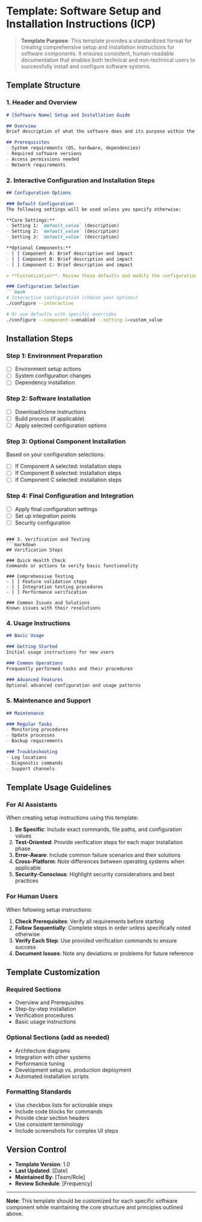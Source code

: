 # Template: Software Setup and Installation Instructions (ICP)

<!--
═══════════════════════════════════════════════════════════════════════════
TEMPLATE VERSION DEFINITION (DO NOT INCLUDE IN FINAL DOCUMENT)
═══════════════════════════════════════════════════════════════════════════
TEMPLATE_FILE: template.setup.icp.md
TEMPLATE_VERSION: 1.0.0
TEMPLATE_DESCRIPTION: Initial standardized setup and installation template
═══════════════════════════════════════════════════════════════════════════

TEMPLATE UPDATE INSTRUCTIONS FOR AI (DO NOT INCLUDE IN FINAL DOCUMENTS)
═══════════════════════════════════════════════════════════════════════════
When updating this template, the AI MUST follow these instructions:

1. VERSION INCREMENTATION:
   - Major (x.0.0): Fundamental changes to template structure or execution model
   - Minor (x.y.0): Significant enhancements like new sections or validation requirements  
   - Patch (x.y.z): Minor tweaks, typo fixes, or small clarifications
   - ALWAYS increment version when making ANY change
   - Update TEMPLATE_DESCRIPTION to reflect the changes made

2. TIME REFERENCE REMOVAL:
   - NEVER include time estimates (minutes, hours, days) in any section
   - Use complexity indicators instead: "Simple task", "Complex implementation", "Multiple components"
   - Use dependency counts: "3 files to modify", "5 test cases required", "2 integrations needed"
   - Use completion metrics: "Until all tests pass", "Until build succeeds", "Until validation complete"

3. PRIORITY AND ORDERING:
   - Base ALL priorities on technical build dependencies, NOT business value
   - Sequence steps by: "Must complete X before Y can begin"
   - Use dependency-driven language: "Requires foundation components", "Depends on Step X.Y completion"
   - Avoid value judgments: "Important", "Critical", "High-priority" unless referring to technical blocking

4. TEMPLATE INSTRUCTION HANDLING:
   - These "TEMPLATE UPDATE INSTRUCTIONS" sections are for AI template maintenance only
   - NEVER copy these sections to documents created from templates
   - Only copy content between the template instruction blocks to final documents
   - Remove ALL template instruction comments from generated documents

5. INSTRUCTION PROPAGATION RULES:
   - Template instructions (marked with "DO NOT INCLUDE IN FINAL") stay in templates only
   - Content instructions (for document creation) get copied to generated documents
   - Metadata fields (TEMPLATE_FILE, TEMPLATE_VERSION) get copied for traceability

FAILURE TO FOLLOW THESE RULES WILL RESULT IN CORRUPTED TEMPLATE SYSTEM.
═══════════════════════════════════════════════════════════════════════════
-->

> **Template Purpose**: This template provides a standardized format for creating comprehensive setup and installation instructions for software components. It ensures consistent, human-readable documentation that enables both technical and non-technical users to successfully install and configure software systems.

## Template Structure

### 1. Header and Overview
```markdown
# [Software Name] Setup and Installation Guide

## Overview
Brief description of what the software does and its purpose within the larger system.

## Prerequisites
- System requirements (OS, hardware, dependencies)
- Required software versions
- Access permissions needed
- Network requirements
```

### 2. Interactive Configuration and Installation Steps
```markdown
## Configuration Options

### Default Configuration
The following settings will be used unless you specify otherwise:

**Core Settings:**
- Setting 1: `default_value` (description)
- Setting 2: `default_value` (description) 
- Setting 3: `default_value` (description)

**Optional Components:**
- [ ] Component A: Brief description and impact
- [ ] Component B: Brief description and impact
- [ ] Component C: Brief description and impact

> **Customization**: Review these defaults and modify the configuration section below if needed.

### Configuration Selection
```bash
# Interactive configuration (choose your options)
./configure --interactive

# Or use defaults with specific overrides
./configure --component-a=enabled --setting-1=custom_value
```

## Installation Steps

### Step 1: Environment Preparation
- [ ] Environment setup actions
- [ ] System configuration changes  
- [ ] Dependency installation

### Step 2: Software Installation
- [ ] Download/clone instructions
- [ ] Build process (if applicable)
- [ ] Apply selected configuration options

### Step 3: Optional Component Installation
Based on your configuration selections:
- [ ] If Component A selected: installation steps
- [ ] If Component B selected: installation steps
- [ ] If Component C selected: installation steps

### Step 4: Final Configuration and Integration
- [ ] Apply final configuration settings
- [ ] Set up integration points
- [ ] Security configuration
```

### 3. Verification and Testing
```markdown
## Verification Steps

### Quick Health Check
Commands or actions to verify basic functionality

### Comprehensive Testing
- [ ] Feature validation steps
- [ ] Integration testing procedures
- [ ] Performance verification

### Common Issues and Solutions
Known issues with their resolutions
```

### 4. Usage Instructions
```markdown
## Basic Usage

### Getting Started
Initial usage instructions for new users

### Common Operations
Frequently performed tasks and their procedures

### Advanced Features
Optional advanced configuration and usage patterns
```

### 5. Maintenance and Support
```markdown
## Maintenance

### Regular Tasks
- Monitoring procedures
- Update processes
- Backup requirements

### Troubleshooting
- Log locations
- Diagnostic commands
- Support channels
```

## Template Usage Guidelines

### For AI Assistants
When creating setup instructions using this template:

1. **Be Specific**: Include exact commands, file paths, and configuration values
2. **Test-Oriented**: Provide verification steps for each major installation phase
3. **Error-Aware**: Include common failure scenarios and their solutions
4. **Cross-Platform**: Note differences between operating systems when applicable
5. **Security-Conscious**: Highlight security considerations and best practices

### For Human Users
When following setup instructions:

1. **Check Prerequisites**: Verify all requirements before starting
2. **Follow Sequentially**: Complete steps in order unless specifically noted otherwise
3. **Verify Each Step**: Use provided verification commands to ensure success
4. **Document Issues**: Note any deviations or problems for future reference

## Template Customization

### Required Sections
- Overview and Prerequisites
- Step-by-step installation
- Verification procedures
- Basic usage instructions

### Optional Sections (add as needed)
- Architecture diagrams
- Integration with other systems
- Performance tuning
- Development setup vs. production deployment
- Automated installation scripts

### Formatting Standards
- Use checkbox lists for actionable steps
- Include code blocks for commands
- Provide clear section headers
- Use consistent terminology
- Include screenshots for complex UI steps

## Version Control

- **Template Version**: 1.0
- **Last Updated**: [Date]
- **Maintained By**: [Team/Role]
- **Review Schedule**: [Frequency]

---

**Note**: This template should be customized for each specific software component while maintaining the core structure and principles outlined above.
